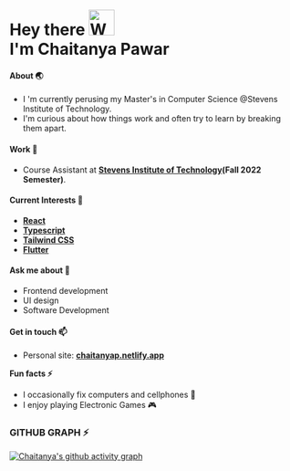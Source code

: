 

# Hey there <img src="https://raw.githubusercontent.com/nixin72/nixin72/master/wave.gif" height="45" width="45" alt="Waving hand animated gif"/><br> I'm <span>Chaitanya Pawar</span>
#### About 🌏
- I 'm currently perusing my Master's in Computer Science @Stevens Institute of Technology.
- I'm curious about how things work and often try to learn by breaking them apart.

#### Work 🔭
- Course Assistant at **[Stevens Institute of Technology](https://stevens.edu)(Fall 2022 Semester)**.

#### Current Interests 🌱
- **[React](https://reactjs.org)**
- **[Typescript](https://www.typescriptlang.org/)**
- **[Tailwind CSS](https://tailwindcss.com)**
- **[Flutter](https://flutter.dev)**

#### Ask me about 💬
- Frontend development
- UI design
- Software Development

#### Get in touch 📫
- Personal site: **[chaitanyap.netlify.app](https://chaitanyap.netlify.app)**

**Fun facts ⚡**
- I occasionally fix computers and cellphones 🔧
- I enjoy playing Electronic Games 🎮

### GITHUB GRAPH ⚡
[![Chaitanya's github activity graph](https://github-readme-activity-graph.vercel.app/graph?username=Chaitanyap22&theme=react-dark)](https://github.com/ashutosh00710/github-readme-activity-graph)
